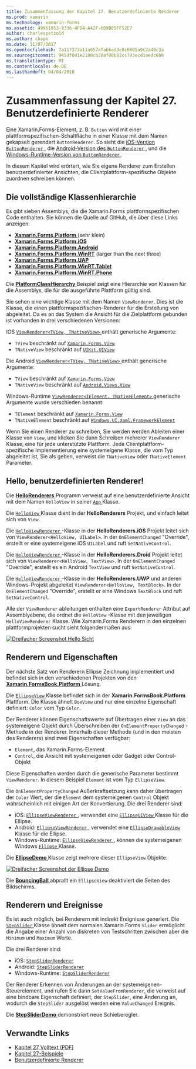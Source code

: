 ```yaml
---
title: Zusammenfassung der Kapitel 27. Benutzerdefinierte Renderer
ms.prod: xamarin
ms.technology: xamarin-forms
ms.assetid: 49961953-9336-4FD4-A42F-6D9B05FF52E7
author: charlespetzold
ms.author: chape
ms.date: 11/07/2017
ms.openlocfilehash: 7a117373a11a057afabbad3c0c6005a9c2a49c3a
ms.sourcegitcommit: 945df041e2180cb20af08b83cc703ecd1aedc6b0
ms.translationtype: MT
ms.contentlocale: de-DE
ms.lasthandoff: 04/04/2018
---
```

# <a name="summary-of-chapter-27-custom-renderers"></a>Zusammenfassung der Kapitel 27. Benutzerdefinierte Renderer

Eine Xamarin.Forms-Element, z. B. `Button` wird mit einer plattformspezifischen-Schaltfläche in einer Klasse mit dem Namen gekapselt gerendert `ButtonRenderer`.  So sieht die [iOS-Version `ButtonRenderer` ](https://github.com/xamarin/Xamarin.Forms/blob/master/Xamarin.Forms.Platform.iOS/Renderers/ButtonRenderer.cs), die [Android-Version des `ButtonRenderer` ](https://github.com/xamarin/Xamarin.Forms/blob/master/Xamarin.Forms.Platform.Android/Renderers/ButtonRenderer.cs), und die [Windows-Runtime-Version von `ButtonRenderer` ](https://github.com/xamarin/Xamarin.Forms/blob/master/Xamarin.Forms.Platform.WinRT/ButtonRenderer.cs).

In diesem Kapitel wird erörtert, wie Sie eigene Renderer zum Erstellen benutzerdefinierter Ansichten, die Clientplattform-spezifische Objekte zuordnen schreiben können.

## <a name="the-complete-class-hierarchy"></a>Die vollständige Klassenhierarchie

Es gibt sieben Assemblys, die die Xamarin.Forms plattformspezifischen Code enthalten.
Sie können die Quelle auf GitHub, die über diese Links anzeigen:

- [**Xamarin.Forms.Platform** ](https://github.com/xamarin/Xamarin.Forms/tree/master/Xamarin.Forms.Platform) (sehr klein)
- [**Xamarin.Forms.Platform.iOS**](https://github.com/xamarin/Xamarin.Forms/tree/master/Xamarin.Forms.Platform.iOS)
- [**Xamarin.Forms.Platform.Android**](https://github.com/xamarin/Xamarin.Forms/tree/master/Xamarin.Forms.Platform.Android)
- [**Xamarin.Forms.Platform.WinRT**](https://github.com/xamarin/Xamarin.Forms/tree/master/Xamarin.Forms.Platform.WinRT) (larger than the next three)
- [**Xamarin.Forms.Platform.UAP**](https://github.com/xamarin/Xamarin.Forms/tree/master/Xamarin.Forms.Platform.UAP)
- [**Xamarin.Forms.Platform.WinRT.Tablet**](https://github.com/xamarin/Xamarin.Forms/tree/master/Xamarin.Forms.Platform.WinRT.Tablet)
- [**Xamarin.Forms.Platform.WinRT.Phone**](https://github.com/xamarin/Xamarin.Forms/tree/master/Xamarin.Forms.Platform.WinRT.Phone)

Die [ **PlatformClassHierarchy** ](https://github.com/xamarin/xamarin-forms-book-samples/tree/master/Chapter27/PlatformClassHierarchy) Beispiel zeigt eine Hierarchie von Klassen für die Assemblys, die für die ausgeführte Plattform gültig sind.

Sie sehen eine wichtige Klasse mit dem Namen `ViewRenderer`. Dies ist die Klasse, die einen plattformspezifischen-Renderer für die Erstellung von abgeleitet. Da es an das System die Ansicht für die Zielplattform gebunden ist vorhanden in drei verschiedenen Versionen:

IOS [ `ViewRenderer<TView, TNativeView>` ](https://github.com/xamarin/Xamarin.Forms/blob/master/Xamarin.Forms.Platform.iOS/ViewRenderer.cs#L26) enthält generische Argumente:

- `TView` beschränkt auf [`Xamarin.Forms.View`](https://developer.xamarin.com/api/type/Xamarin.Forms.View/)
- `TNativeView` beschränkt auf [`UIKit.UIView`](https://developer.xamarin.com/api/type/UIKit.UIView/)

Die Android [ `ViewRenderer<TView, TNativeView>` ](https://github.com/xamarin/Xamarin.Forms/blob/master/Xamarin.Forms.Platform.Android/ViewRenderer.cs#L14) enthält generische Argumente:

- `TView` beschränkt auf [`Xamarin.Forms.View`](https://developer.xamarin.com/api/type/Xamarin.Forms.View/)
- `TNativeView` beschränkt auf [`Android.Views.View`](https://developer.xamarin.com/api/type/Android.Views.View/)

Windows-Runtime [ `ViewRenderer<TElement, TNativeElement>` ](https://github.com/xamarin/Xamarin.Forms/blob/master/Xamarin.Forms.Platform.WinRT/ViewRenderer.cs#L12) generische Argumente wurde verschieden benannt:

- `TElement` beschränkt auf [`Xamarin.Forms.View`](https://developer.xamarin.com/api/type/Xamarin.Forms.View/)
- `TNativeElement` beschränkt auf [`Windows.UI.Xaml.FrameworkElement`](https://msdn.microsoft.com/library/windows/apps/windows.ui.xaml.frameworkelement.aspx)

Wenn Sie einen Renderer zu schreiben, Sie werden werden Ableiten einer Klasse von `View`, und klicken Sie dann Schreiben mehrerer `ViewRenderer` Klasse, eine für jede unterstützte Plattform. Jede Clientplattform-spezifische Implementierung eine systemeigene Klasse, die vom Typ abgeleitet ist, Sie als geben, verweist die `TNativeView` oder `TNativeElement` Parameter.

## <a name="hello-custom-renderers"></a>Hello, benutzerdefinierten Renderer!

Die [ **HelloRenderers** ](https://github.com/xamarin/xamarin-forms-book-samples/tree/master/Chapter27/HelloRenderers) Programm verweist auf eine benutzerdefinierte Ansicht mit dem Namen `HelloView` in seiner [ `App` ](https://github.com/xamarin/xamarin-forms-book-samples/blob/master/Chapter27/HelloRenderers/HelloRenderers/HelloRenderers/App.cs) Klasse.

Die [ `HelloView` ](https://github.com/xamarin/xamarin-forms-book-samples/blob/master/Chapter27/HelloRenderers/HelloRenderers/HelloRenderers/HelloView.cs) Klasse dient in der **HelloRenderers** Projekt, und einfach leitet sich von `View`.

Die [ `HelloViewRenderer` ](https://github.com/xamarin/xamarin-forms-book-samples/blob/master/Chapter27/HelloRenderers/HelloRenderers/HelloRenderers.iOS/HelloViewRenderer.cs) -Klasse in der **HelloRenderers.iOS** Projekt leitet sich von `ViewRenderer<HelloView, UILabel>`. In der `OnElementChanged` "Override", erstellt er eine systemeigene iOS `UILabel` und ruft `SetNativeControl`.

Die [ `HelloViewRenderer` ](https://github.com/xamarin/xamarin-forms-book-samples/blob/master/Chapter27/HelloRenderers/HelloRenderers/HelloRenderers.Droid/HelloViewRenderer.cs) -Klasse in der **HelloRenderers.Droid** Projekt leitet sich von `ViewRenderer<HelloView, TextView>`. In der `OnElementChanged` "Override", erstellt es ein Android `TextView` und ruft `SetNativeControl`.

Die [ `HelloViewRenderer` ](https://github.com/xamarin/xamarin-forms-book-samples/blob/master/Chapter27/HelloRenderers/HelloRenderers/HelloRenderers.UWP/HelloViewRenderer.cs) -Klasse in der **HelloRenderers.UWP** und anderen Windows-Projekt abgeleitet `ViewRenderer<HelloView, TextBlock>`. In der `OnElementChanged` "Override", erstellt er eine Windows `TextBlock` und ruft `SetNativeControl`.

Alle der `ViewRenderer` ableitungen enthalten eine `ExportRenderer` Attribut auf Assemblyebene, die ordnet die `HelloView` -Klasse mit den jeweiligen `HelloViewRenderer` Klasse. Wie Xamarin.Forms Renderern in den einzelnen plattformprojekten sucht sieht folgendermaßen aus:

[![Dreifacher Screenshot Hello Sicht](images/ch27fg02-small.png "benutzerdefinierten Renderern")](images/ch27fg02-large.png#lightbox "benutzerdefinierten Renderern")

## <a name="renderers-and-properties"></a>Renderern und Eigenschaften

Der nächste Satz von Renderern Ellipse Zeichnung implementiert und befindet sich in den verschiedenen Projekten von den [ **Xamarin.FormsBook.Platform** ](https://github.com/xamarin/xamarin-forms-book-samples/tree/master/Libraries/Xamarin.FormsBook.Platform) Lösung.

Die [ `EllipseView` ](https://github.com/xamarin/xamarin-forms-book-samples/blob/master/Libraries/Xamarin.FormsBook.Platform/Xamarin.FormsBook.Platform/EllipseView.cs) Klasse befindet sich in der **Xamarin.FormsBook.Platform** Plattform. Die Klasse ähnelt `BoxView` und nur eine einzelne Eigenschaft definiert: `Color` vom Typ `Color`.

Der Renderer können Eigenschaftswerte auf Übertragen einer `View` an das systemeigene Objekt durch Überschreiben der `OnElementPropertyChanged` -Methode in der Renderer. Innerhalb dieser Methode (und in den meisten des Renderers) sind zwei Eigenschaften verfügbar:

- `Element`, das Xamarin.Forms-Element
- `Control`, die Ansicht mit systemeigenen oder Gadget oder Control-Objekt

Diese Eigenschaften werden durch die generische Parameter bestimmt `ViewRenderer`. In diesem Beispiel `Element` ist vom Typ `EllipseView`.

Die `OnElementPropertyChanged` Außerkraftsetzung kann daher übertragen der `Color` Wert, der die `Element` dem systemeigenen `Control` Objekt wahrscheinlich mit einigen Art der Konvertierung. Die drei Renderer sind:

- iOS: [ `EllipseViewRenderer` ](https://github.com/xamarin/xamarin-forms-book-samples/blob/master/Libraries/Xamarin.FormsBook.Platform/Xamarin.FormsBook.Platform.iOS/EllipseViewRenderer.cs), verwendet eine [ `EllipseUIView` ](https://github.com/xamarin/xamarin-forms-book-samples/blob/master/Libraries/Xamarin.FormsBook.Platform/Xamarin.FormsBook.Platform.iOS/EllipseUIView.cs) Klasse für die Ellipse.
- Android: [ `EllipseViewRenderer` ](https://github.com/xamarin/xamarin-forms-book-samples/blob/master/Libraries/Xamarin.FormsBook.Platform/Xamarin.FormsBook.Platform.Android/EllipseViewRenderer.cs), verwendet eine [ `EllipseDrawableView` ](https://github.com/xamarin/xamarin-forms-book-samples/blob/master/Libraries/Xamarin.FormsBook.Platform/Xamarin.FormsBook.Platform.Android/EllipseDrawableView.cs) Klasse für die Ellipse.
- Windows-Runtime: [ `EllipseViewRenderer` ](https://github.com/xamarin/xamarin-forms-book-samples/blob/master/Libraries/Xamarin.FormsBook.Platform/Xamarin.FormsBook.Platform.WinRT/EllipseViewRenderer.cs), können die systemeigenen Windows [ `Ellipse` ](https://msdn.microsoft.com/library/windows/apps/windows.ui.xaml.shapes.ellipse.aspx) Klasse.

Die [ **EllipseDemo** ](https://github.com/xamarin/xamarin-forms-book-samples/tree/master/Chapter27/EllipseDemo) Klasse zeigt mehrere dieser `EllipseView` Objekte:

[![Dreifacher Screenshot der Ellipse Demo](images/ch27fg03-small.png "EllipseView benutzerdefinierten Renderern")](images/ch27fg03-large.png#lightbox "EllipseView benutzerdefinierten Renderern")

Die [ **BouncingBall** ](https://github.com/xamarin/xamarin-forms-book-samples/tree/master/Chapter27/BouncingBall) abprallt ein `EllipseView` deaktiviert die Seiten des Bildschirms.

## <a name="renderers-and-events"></a>Renderern und Ereignisse

Es ist auch möglich, bei Renderern mit indirekt Ereignisse generiert. Die [ `StepSlider` ](https://github.com/xamarin/xamarin-forms-book-samples/blob/master/Libraries/Xamarin.FormsBook.Platform/Xamarin.FormsBook.Platform/StepSlider.cs) Klasse ähnelt dem normalen Xamarin.Forms `Slider` ermöglicht die Angabe einer Anzahl von diskreten von Testschritten zwischen aber die `Minimum` und `Maximum` Werte.

Die drei Renderer sind:

- iOS: [`StepSliderRenderer`](https://github.com/xamarin/xamarin-forms-book-samples/blob/master/Libraries/Xamarin.FormsBook.Platform/Xamarin.FormsBook.Platform.iOS/StepSliderRenderer.cs)
- Android: [`StepSliderRenderer`](https://github.com/xamarin/xamarin-forms-book-samples/blob/master/Libraries/Xamarin.FormsBook.Platform/Xamarin.FormsBook.Platform.Android/StepSliderRenderer.cs)
- Windows-Runtime: [`StepSliderRenderer`](https://github.com/xamarin/xamarin-forms-book-samples/blob/master/Libraries/Xamarin.FormsBook.Platform/Xamarin.FormsBook.Platform.WinRT/StepSliderRenderer.cs)

Der Renderer Erkennen von Änderungen an der systemeigenen-Steuerelement, und rufen Sie dann `SetValueFromRenderer`, die verweist auf eine bindbare Eigenschaft definiert, der `StepSlider`, eine Änderung an, wodurch die `StepSlider` ausgelöst werden eine `ValueChanged` Ereignis.

Die [ **StepSliderDemo** ](https://github.com/xamarin/xamarin-forms-book-samples/tree/master/Chapter27/StepSliderDemo) demonstriert neue Schieberegler.



## <a name="related-links"></a>Verwandte Links

- [Kapitel 27 Volltext (PDF)](https://download.xamarin.com/developer/xamarin-forms-book/XamarinFormsBook-Ch27-Apr2016.pdf)
- [Kapitel 27-Beispiele](https://github.com/xamarin/xamarin-forms-book-samples/tree/master/Chapter27)
- [Benutzerdefinierte Renderer](~/xamarin-forms/app-fundamentals/custom-renderer/index.md)
